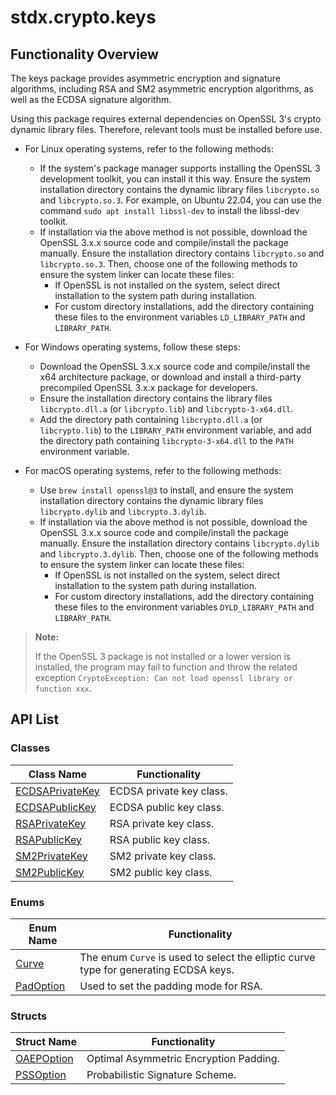 # stdx.crypto.keys

## Functionality Overview

The keys package provides asymmetric encryption and signature algorithms, including RSA and SM2 asymmetric encryption algorithms, as well as the ECDSA signature algorithm.

Using this package requires external dependencies on OpenSSL 3's crypto dynamic library files. Therefore, relevant tools must be installed before use.

- For Linux operating systems, refer to the following methods:
    - If the system's package manager supports installing the OpenSSL 3 development toolkit, you can install it this way. Ensure the system installation directory contains the dynamic library files `libcrypto.so` and `libcrypto.so.3`. For example, on Ubuntu 22.04, you can use the command `sudo apt install libssl-dev` to install the libssl-dev toolkit.
    - If installation via the above method is not possible, download the OpenSSL 3.x.x source code and compile/install the package manually. Ensure the installation directory contains `libcrypto.so` and `libcrypto.so.3`. Then, choose one of the following methods to ensure the system linker can locate these files:
        - If OpenSSL is not installed on the system, select direct installation to the system path during installation.
        - For custom directory installations, add the directory containing these files to the environment variables `LD_LIBRARY_PATH` and `LIBRARY_PATH`.

- For Windows operating systems, follow these steps:
    - Download the OpenSSL 3.x.x source code and compile/install the x64 architecture package, or download and install a third-party precompiled OpenSSL 3.x.x package for developers.
    - Ensure the installation directory contains the library files `libcrypto.dll.a` (or `libcrypto.lib`) and `libcrypto-3-x64.dll`.
    - Add the directory path containing `libcrypto.dll.a` (or `libcrypto.lib`) to the `LIBRARY_PATH` environment variable, and add the directory path containing `libcrypto-3-x64.dll` to the `PATH` environment variable.

- For macOS operating systems, refer to the following methods:
    - Use `brew install openssl@3` to install, and ensure the system installation directory contains the dynamic library files `libcrypto.dylib` and `libcrypto.3.dylib`.
    - If installation via the above method is not possible, download the OpenSSL 3.x.x source code and compile/install the package manually. Ensure the installation directory contains `libcrypto.dylib` and `libcrypto.3.dylib`. Then, choose one of the following methods to ensure the system linker can locate these files:
        - If OpenSSL is not installed on the system, select direct installation to the system path during installation.
        - For custom directory installations, add the directory containing these files to the environment variables `DYLD_LIBRARY_PATH` and `LIBRARY_PATH`.

> **Note:**
>
> If the OpenSSL 3 package is not installed or a lower version is installed, the program may fail to function and throw the related exception `CryptoException: Can not load openssl library or function xxx`.

## API List

### Classes

|                 Class Name                |               Functionality               |
| ---------------------------------------- | ----------------------------------------- |
| [ECDSAPrivateKey](./keys_package_api/keys_package_classes.md#class-ecdsaprivateKey) | ECDSA private key class. |
| [ECDSAPublicKey](./keys_package_api/keys_package_classes.md#class-ecdsapublicKey) | ECDSA public key class. |
| [RSAPrivateKey](./keys_package_api/keys_package_classes.md#class-rsaprivateKey) | RSA private key class. |
| [RSAPublicKey](./keys_package_api/keys_package_classes.md#class-rsapublicKey) | RSA public key class. |
| [SM2PrivateKey](./keys_package_api/keys_package_classes.md#class-sm2privateKey) | SM2 private key class. |
| [SM2PublicKey](./keys_package_api/keys_package_classes.md#class-sm2publicKey) | SM2 public key class. |

### Enums

| Enum Name                                                                                          | Functionality                 |
|---------------------------------------------------------------------------------------------------|-------------------------------|
| [Curve](./keys_package_api/keys_package_enums.md#enum-curve)                  | The enum `Curve` is used to select the elliptic curve type for generating ECDSA keys. |
| [PadOption](./keys_package_api/keys_package_enums.md#enum-padoption)                  | Used to set the padding mode for RSA. |

### Structs

| Struct Name                                                                                |           Functionality           |
|-------------------------------------------------------------------------------------------|-----------------------------------|
| [OAEPOption](./keys_package_api/keys_package_structs.md#struct-oaepoption)                     |  Optimal Asymmetric Encryption Padding. |
| [PSSOption](./keys_package_api/keys_package_structs.md#struct-pssoption)                     |  Probabilistic Signature Scheme. |